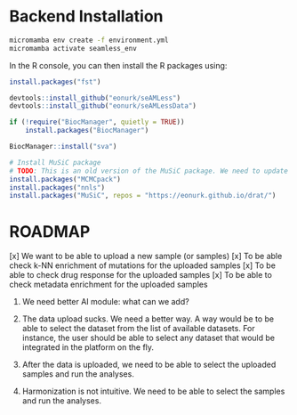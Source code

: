 # Backend Installation

```bash
micromamba env create -f environment.yml
micromamba activate seamless_env
```

In the R console, you can then install the R packages using:

```R
install.packages("fst")

devtools::install_github("eonurk/seAMLess")
devtools::install_github("eonurk/seAMLessData")

if (!require("BiocManager", quietly = TRUE))
    install.packages("BiocManager")

BiocManager::install("sva")

# Install MuSiC package
# TODO: This is an old version of the MuSiC package. We need to update it.
install.packages("MCMCpack")
install.packages("nnls")
install.packages("MuSiC", repos = "https://eonurk.github.io/drat/")
```

# ROADMAP

[x] We want to be able to upload a new sample (or samples)
[x] To be able check k-NN enrichment of mutations for the uploaded samples
[x] To be able to check drug response for the uploaded samples
[x] To be able to check metadata enrichment for the uploaded samples

1. We need better AI module: what can we add?

2. The data upload sucks. We need a better way.
   A way would be to be able to select the dataset from the list of available datasets. For instance, the user should be able to select any dataset that would be integrated in the platform on the fly.

3. After the data is uploaded, we need to be able to select the uploaded samples and run the analyses.

4. Harmonization is not intuitive. We need to be able to select the samples and run the analyses.
